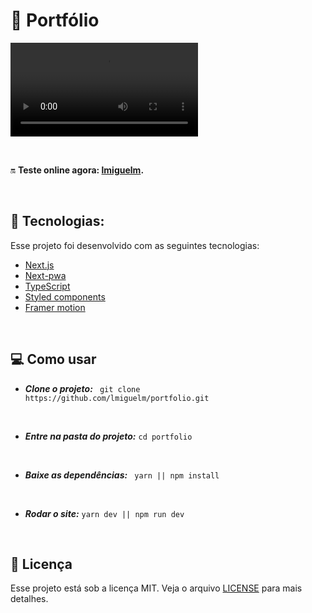 # 🏅 Portfólio

![podcastr](.github/thumb.webm)

<br>

🔛 **Teste online agora: [lmiguelm](https://lmiguelm.vercel.app).**

<br>

## 🚀 Tecnologias:

Esse projeto foi desenvolvido com as seguintes tecnologias:

- [Next.js](https://reactjs.org)
- [Next-pwa](https://www.npmjs.com/package/next-pwa)
- [TypeScript](https://www.typescriptlang.org/)
- [Styled components](https://styled-components.com/)
- [Framer motion](https://www.framer.com/motion/)

<br>

## 💻 Como usar

- **_Clone o projeto:_**
  ` git clone https://github.com/lmiguelm/portfolio.git`

<br>

- **_Entre na pasta do projeto:_**
  `cd portfolio`

<br>

- **_Baixe as dependências:_**
  ` yarn || npm install`

<br>

- **_Rodar o site:_**
  `yarn dev || npm run dev`

<br>

## 📝 Licença

Esse projeto está sob a licença MIT. Veja o arquivo [LICENSE](https://github.com/lmiguelm/portfolio/blob/master/LICENSE.md) para mais detalhes.
